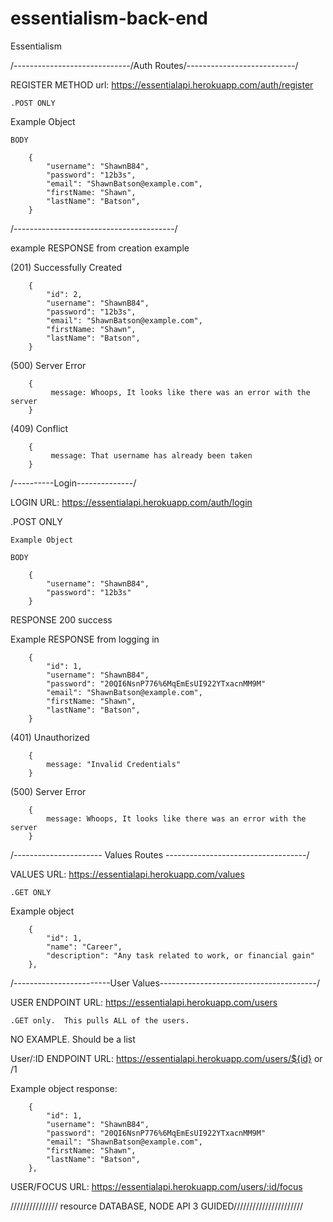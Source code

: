 # essentialism-back-end

Essentialism

/-----------------------------/Auth Routes/---------------------------/

REGISTER METHOD url: https://essentialapi.herokuapp.com/auth/register

    .POST ONLY

Example Object

    BODY

        {
            "username": "ShawnB84",
            "password": "12b3s",
            "email": "ShawnBatson@example.com",
            "firstName: "Shawn",
            "lastName": "Batson",
        }

/----------------------------------------/

example RESPONSE from creation example

(201) Successfully Created

        {
            "id": 2,
            "username": "ShawnB84",
            "password": "12b3s",
            "email": "ShawnBatson@example.com",
            "firstName: "Shawn",
            "lastName": "Batson",
        }

(500) Server Error

        {
             message: Whoops, It looks like there was an error with the server
        }

(409) Conflict

        {
             message: That username has already been taken
        }

/----------Login--------------/

LOGIN URL: https://essentialapi.herokuapp.com/auth/login

.POST ONLY

    Example Object

    BODY

        {
            "username": "ShawnB84",
            "password": "12b3s"
        }

RESPONSE 200 success

Example RESPONSE from logging in

        {
            "id": 1,
            "username": "ShawnB84",
            "password": "20QI6NsnP776%6MqEmEsUI922YTxacnMM9M"
            "email": "ShawnBatson@example.com",
            "firstName: "Shawn",
            "lastName": "Batson",
        }

(401) Unauthorized

        {
            message: "Invalid Credentials"
        }

(500) Server Error

        {
            message: Whoops, It looks like there was an error with the server
        }

/---------------------- Values Routes -----------------------------------/

VALUES URL: https://essentialapi.herokuapp.com/values

    .GET ONLY

Example object

        {
            "id": 1,
            "name": "Career",
            "description": "Any task related to work, or financial gain"
        },

/------------------------User Values---------------------------------------/

USER ENDPOINT URL: https://essentialapi.herokuapp.com/users

    .GET only.  This pulls ALL of the users.

NO EXAMPLE. Should be a list

User/:ID ENDPOINT URL: https://essentialapi.herokuapp.com/users/${id} or /1

Example object response:

        {
            "id": 1,
            "username": "ShawnB84",
            "password": "20QI6NsnP776%6MqEmEsUI922YTxacnMM9M"
            "email": "ShawnBatson@example.com",
            "firstName: "Shawn",
            "lastName": "Batson",
        },

USER/FOCUS URL: https://essentialapi.herokuapp.com/users/:id/focus

/////////////// resource DATABASE, NODE API 3 GUIDED//////////////////////
